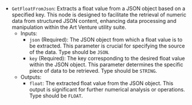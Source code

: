 - `GetFloatFromJson`: Extracts a float value from a JSON object based on a specified key. This node is designed to facilitate the retrieval of numeric data from structured JSON content, enhancing data processing and manipulation within the Art Venture utility suite.
    - Inputs:
        - `json` (Required): The JSON object from which a float value is to be extracted. This parameter is crucial for specifying the source of the data. Type should be `JSON`.
        - `key` (Required): The key corresponding to the desired float value within the JSON object. This parameter determines the specific piece of data to be retrieved. Type should be `STRING`.
    - Outputs:
        - `float`: The extracted float value from the JSON object. This output is significant for further numerical analysis or operations. Type should be `FLOAT`.
